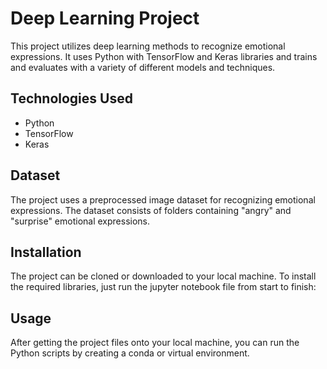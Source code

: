 # Deep Learning Project

This project utilizes deep learning methods to recognize emotional expressions. It uses Python with TensorFlow and Keras libraries and trains and evaluates with a variety of different models and techniques.

## Technologies Used

- Python
- TensorFlow
- Keras

## Dataset

The project uses a preprocessed image dataset for recognizing emotional expressions. The dataset consists of folders containing "angry" and "surprise" emotional expressions.

## Installation

The project can be cloned or downloaded to your local machine. To install the required libraries, just run the jupyter notebook file from start to finish:


## Usage

After getting the project files onto your local machine, you can run the Python scripts by creating a conda or virtual environment.

